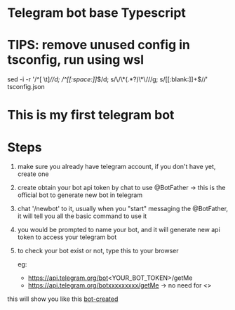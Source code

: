 # Telegram bot base Typescript

# TIPS: remove unused config in tsconfig, run using wsl

sed -i -r '/^[ \t]_\//d; /^[[:space:]]_$/d; s/\/\*(.*?)\*\///g; s/[[:blank:]]+$//' tsconfig.json

# This is my first telegram bot

# Steps

1. make sure you already have telegram account, if you don't have yet, create one
2. create obtain your bot api token by chat to use @BotFather -> this is the official bot to generate new bot in telegram
3. chat '/newbot' to it, usually when you "start" messaging the @BotFather, it will tell you all the basic command to use it
4. you would be prompted to name your bot, and it will generate new api token to access your telegram bot
5. to check your bot exist or not, type this to your browser

   eg:

   - https://api.telegram.org/bot<YOUR_BOT_TOKEN>/getMe
   - https://api.telegram.org/botxxxxxxxxx/getMe -> no need for <>

this will show you like this [bot-created](./images/checkBot.png)
